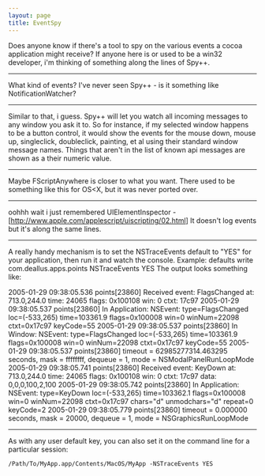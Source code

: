 ```yaml
---
layout: page
title: EventSpy
---
```


Does anyone know if there's a tool to spy on the various events a cocoa application might receive?   If anyone here is or used to be a win32 developer, i'm thinking of something along the lines of Spy++.

----

What kind of events? I've never seen Spy++ - is it something like NotificationWatcher?

---- 

Similar to that, i guess.  Spy++ will let you watch all incoming messages to any window you ask it to.   So for instance, if my selected window happens to be a button control, it would show the events for the mouse down, mouse up, singleclick, doubleclick, painting, et al using their standard window message names.   Things that aren't in the list of known api messages are shown as a their numeric value.

----

Maybe FScriptAnywhere is closer to what you want. There used to be something like this for OS<X, but it was never ported over.

----

oohhh wait i just remembered UIElementInspector - [http://www.apple.com/applescript/uiscripting/02.html] It doesn't log events but it's along the same lines.

----

A really handy mechanism is to set the NSTraceEvents default to "YES" for your application, then run it and watch the console. Example:    defaults write com.deallus.apps.points NSTraceEvents YES The output looks something like:

    
2005-01-29 09:38:05.536 points[23860] Received event: FlagsChanged at: 713.0,244.0 time: 24065 flags: 0x100108 win: 0 ctxt: 17c97
2005-01-29 09:38:05.537 points[23860]     In Application: NSEvent: type=FlagsChanged loc=(-533,265) time=103361.9 flags=0x100008 win=0 winNum=22098 ctxt=0x17c97 keyCode=55
2005-01-29 09:38:05.537 points[23860]     In Window: NSEvent: type=FlagsChanged loc=(-533,265) time=103361.9 flags=0x100008 win=0 winNum=22098 ctxt=0x17c97 keyCode=55
2005-01-29 09:38:05.537 points[23860] timeout = 62985277314.463295 seconds, mask = ffffffff, dequeue = 1, mode = NSModalPanelRunLoopMode
2005-01-29 09:38:05.741 points[23860] Received event: KeyDown at: 713.0,244.0 time: 24065 flags: 0x100108 win: 0 ctxt: 17c97 data: 0,0,0,100,2,100
2005-01-29 09:38:05.742 points[23860]     In Application: NSEvent: type=KeyDown loc=(-533,265) time=103362.1 flags=0x100008 win=0 winNum=22098 ctxt=0x17c97 chars="d" unmodchars="d" repeat=0 keyCode=2
2005-01-29 09:38:05.779 points[23860] timeout = 0.000000 seconds, mask = 20000, dequeue = 1, mode = NSGraphicsRunLoopMode


----

As with any user default key, you can also set it on the command line for a particular session:

    /Path/To/MyApp.app/Contents/MacOS/MyApp -NSTraceEvents YES

